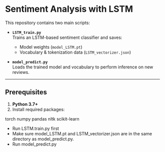 # Sentiment Analysis with LSTM

This repository contains two main scripts:

- **`LSTM_train.py`**  
  Trains an LSTM-based sentiment classifier and saves:
  - Model weights (`model_LSTM.pt`)  
  - Vocabulary & tokenization data (`LSTM_vectorizer.json`)

- **`model_predict.py`**  
  Loads the trained model and vocabulary to perform inference on new reviews.

---

## Prerequisites

1. **Python 3.7+**  
2. Install required packages:

torch
numpy
pandas
nltk
scikit-learn


- Run LSTM.train.py first 
- Make sure model_LSTM.pt and LSTM_vectorizer.json are in the same directory as model_predict.py.
- Run model_predict.py 
